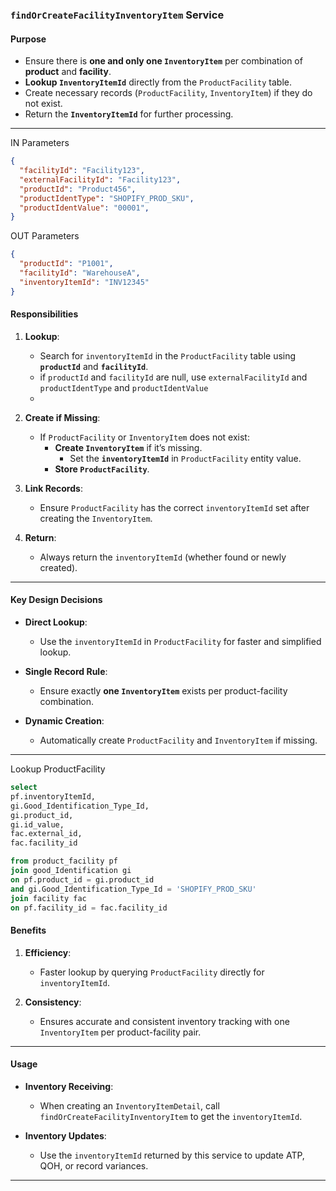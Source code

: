 ### **`findOrCreateFacilityInventoryItem` Service**

#### **Purpose**

- Ensure there is **one and only one `InventoryItem`** per combination of **product** and **facility**.
- **Lookup `InventoryItemId`** directly from the `ProductFacility` table.
- Create necessary records (`ProductFacility`, `InventoryItem`) if they do not exist.
- Return the **`InventoryItemId`** for further processing.

---
IN Parameters 
```json
{
  "facilityId": "Facility123",
  "externalFacilityId": "Facility123",
  "productId": "Product456",
  "productIdentType": "SHOPIFY_PROD_SKU",
  "productIdentValue": "00001",
}
```

OUT Parameters

```json
{
  "productId": "P1001",
  "facilityId": "WarehouseA",
  "inventoryItemId": "INV12345"
}
 ```


#### **Responsibilities**

1. **Lookup**:
    - Search for `inventoryItemId` in the `ProductFacility` table using **`productId`** and **`facilityId`**.
    - if `productId` and `facilityId` are null, use `externalFacilityId` and `productIdentType` and `productIdentValue`
    - 
2. **Create if Missing**:
    - If `ProductFacility` or `InventoryItem` does not exist:
        - **Create `InventoryItem`** if it’s missing.
          - Set the **`inventoryItemId`** in `ProductFacility` entity value.
        - **Store `ProductFacility`**.

3. **Link Records**:
    - Ensure `ProductFacility` has the correct `inventoryItemId` set after creating the `InventoryItem`.

4. **Return**:
    - Always return the `inventoryItemId` (whether found or newly created).

---


#### **Key Design Decisions**

- **Direct Lookup**:
    - Use the `inventoryItemId` in `ProductFacility` for faster and simplified lookup.

- **Single Record Rule**:
    - Ensure exactly **one `InventoryItem`** exists per product-facility combination.

- **Dynamic Creation**:
    - Automatically create `ProductFacility` and `InventoryItem` if missing.

---

Lookup ProductFacility 

```sql
select
pf.inventoryItemId,
gi.Good_Identification_Type_Id,
gi.product_id,
gi.id_value,
fac.external_id,
fac.facility_id

from product_facility pf
join good_Identification gi
on pf.product_id = gi.product_id
and gi.Good_Identification_Type_Id = 'SHOPIFY_PROD_SKU'
join facility fac
on pf.facility_id = fac.facility_id
```



#### **Benefits**

1. **Efficiency**:
    - Faster lookup by querying `ProductFacility` directly for `inventoryItemId`.

2. **Consistency**:
    - Ensures accurate and consistent inventory tracking with one `InventoryItem` per product-facility pair.

---

#### **Usage**

- **Inventory Receiving**:
    - When creating an `InventoryItemDetail`, call `findOrCreateFacilityInventoryItem` to get the `inventoryItemId`.

- **Inventory Updates**:
    - Use the `inventoryItemId` returned by this service to update ATP, QOH, or record variances.

---
